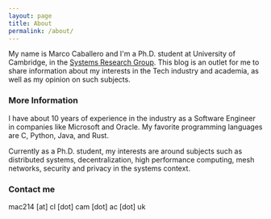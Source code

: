 ```yaml
---
layout: page
title: About
permalink: /about/
---
```


My name is Marco Caballero and I'm a Ph.D. student at University of Cambridge, in the [Systems Research Group](https://www.cl.cam.ac.uk/research/srg/). This blog is an outlet for me to share information about my interests in the Tech industry and academia, as well as my opinion on such subjects.

### More Information

I have about 10 years of experience in the industry as a Software Engineer in companies like Microsoft and Oracle. My favorite programming languages are C, Python, Java, and Rust.

Currently as a Ph.D. student, my interests are around subjects such as distributed systems, decentralization, high performance computing, mesh networks, security and privacy in the systems context.

### Contact me

mac214 [at] cl [dot] cam [dot] ac [dot] uk